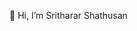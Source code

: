 👋 Hi, I’m Sritharar Shathusan

<!---
Shathusan73/Shathusan73 is a ✨ special ✨ repository because its `README.md` (this file) appears on your GitHub profile.
You can click the Preview link to take a look at your changes.
--->
